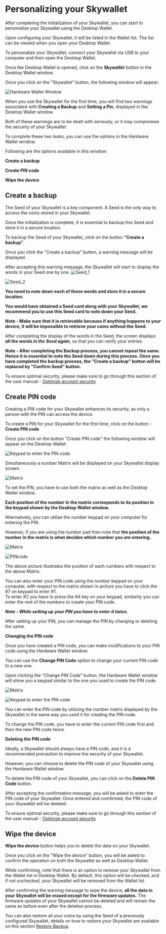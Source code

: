 # Personalizing your Skywallet

After completing the initialization of your Skywallet, you can start to personalize your Skywallet using the Desktop Wallet.

Upon configuring your Skywallet, it will be listed in the Wallet list. The list can be viewed when you open your Desktop Wallet.

To personalize your Skywallet, connect your Skywallet via USB to your computer and then open the Desktop Wallet.

Once the Desktop Wallet is opened, click on the **Skywallet** button in the Desktop Wallet window.

Once you click on the "Skywallet" button, the following window will appear:

![Hardware Wallet Window](https://github.com/sreekumar13/hardware-wallet-manual/blob/master/Personalization%20-%201.PNG)

When you use the Skywallet for the first time, you will find two warnings associated with **Creating a Backup** and **Setting a Pin**, displayed in the Desktop Wallet window.

Both of these warnings are to be dealt with seriously, or it may compromise the security of your Skywallet.

To complete these two tasks, you can use the options in the Hardware Wallet window.

Following are the options available in this window:

**Create a backup**

**Create PIN code**

**Wipe the device**

## Create a backup

The Seed of your Skywallet is a key component. A Seed is the only way to access the coins stored in your Skywallet. 

Once the initialization is complete, it is essential to backup this Seed and store it in a secure location.

To backup the Seed of your Skywallet, click on the button **"Create a backup"**.

Once you click the "Create a backup" button, a warning message will be displayed.

After accepting this warning message, the Skywallet will start to display the words in your Seed one by one.
![Seed_1](https://github.com/sreekumar13/hardware-wallet-manual/blob/master/Skywallet%20Screen%20Mockup%20Edit_Skywallet%20Black_05-1.png)

![Seed_2](https://github.com/sreekumar13/hardware-wallet-manual/blob/master/Skywallet%20Screen%20Mockup%20Edit_Skywallet%20Black_05-2.png)

**You need to note down each of these words and store it in a secure location.**

**You would have obtained a Seed card along with your Skywallet, we recommend you to use this Seed card to note down your Seed.** 

**Note - Make sure that it is retrievable because if anything happens to your device, it will be impossible to retrieve your coins without the Seed.**

After completing the display of the words in the Seed, the screen displays ***all the words in the Seed again***, so that you can verify your entries.

**Note - After completing the Backup process, you cannot repeat the same. Hence it is essential to note the Seed down during this process. Once you have completed the backup process, the "Create a backup" button will be replaced by "Confirm Seed" button.**

To ensure optimal security, please make sure to go through this section of the user manual - [Optimize account security](https://github.com/skycoin/hardware-wallet/wiki/Optimize-account-security)

## Create  PIN code

Creating a PIN code for your Skywallet enhances its security, as only a person with the PIN can access the device. 

To create a PIN for your Skywallet for the first time, click on the button - **Create PIN code**

Once you click on the button "Create PIN code" the following window will appear on the Desktop Wallet:

![Keypad to enter the PIN code](https://github.com/sreekumar13/hardware-wallet-manual/blob/master/Personalization%20-%202.PNG)

Simultaneously a number Matrix will be displayed on your Skywallet display screen.

![Matrix](https://github.com/sreekumar13/hardware-wallet-manual/blob/master/Skywallet%20Screen%20Mockup%20Edit_Skywallet%20Black_06.png)

To set the PIN, you have to use both the matrix as well as the Desktop Wallet window.

**Each position of the number in the matrix corresponds to its position in the keypad shown by the Desktop Wallet window.**

Alternatively, you can utilize the number keypad on your computer for entering the PIN. 

However, if you are using the number pad then note that **the position of the number in the matrix is what decides which number you are entering.**

![Matrix](https://github.com/sreekumar13/hardware-wallet-manual/blob/master/Skywallet%20Screen%20Mockup%20Edit_Skywallet%20Black_06.png)

![PINcode](https://github.com/sreekumar13/hardware-wallet-manual/blob/master/Personalization%20-%203.png)

The above picture illustrates the position of each numbers with respect to the above Matrix.

You can also enter your PIN code using the number keypad on your computer, with respect to the matrix shown in picture you have to click the #7 on keypad to enter #1.  
To enter #2 you have to press the #4 key on your keypad, similarily you can enter the rest of the numbers to create your PIN code.

***Note - While setting up your PIN you have to enter it twice.***

After setting up your PIN, you can manage the PIN by changing or deleting the same. 

**Changing the PIN code**

Once you have created a PIN code, you can make modifications to your PIN code using the Hardware Wallet window.

You can use the **Change PIN Code** option to change your current PIN code to a new one.

Upon clicking the "Change PIN Code" button, the Hardware Wallet window will show you a keypad similar to the one you used to create the PIN code.

![Matrix](https://github.com/sreekumar13/hardware-wallet-manual/blob/master/Skywallet%20Screen%20Mockup%20Edit_Skywallet%20Black_06.png)
  
![Keypad to enter the PIN code](https://github.com/sreekumar13/hardware-wallet-manual/blob/master/Personalization%20-%202.PNG)

You can enter the PIN code by utilizing the number matrix displayed by the Skywallet in the same way you used it for creating the PIN code.

To change the PIN code, you have to enter the current PIN code first and then the new PIN code twice. 

**Deleting the PIN code**

Ideally, a Skywallet should always have a PIN code, and it is a recommended precaution to improve the security of your Skywallet.

However, you can choose to delete the PIN code of your Skywallet using the Hardware Wallet window.

To delete the PIN code of your Skywallet, you can click on the **Delete PIN Code** button. 

After accepting the confirmation message, you will be asked to enter the PIN code of your Skywallet. Once entered and comfirmed, the PIN code of your Skywallet will be deleted.

To ensure optimal security, please make sure to go through this section of the user manual - [Optimize account security](https://github.com/skycoin/hardware-wallet/wiki/Optimize-account-security)

## Wipe the device

**Wipe the device** button helps you to delete the data on your Skywallet.

Once you click on the "Wipe the device" button, you will be asked to confirm the operation on both the Skywallet as well as Desktop Wallet.

While confirming, note that there is an option to remove your Skywallet from the Wallet list in Desktop Wallet. By default, this option will be checked, and if not unchecked, your Skywallet will be removed from the Wallet list.

After confirming the warning message to wipe the device, **all the data in your Skywallet will be erased except for the firmware updates.** The firmware updates of your Skywallet cannot be deleted and will remain the same as before even after the deletion process.

You can also restore all your coins by using the Seed of a previously configured Skywallet, details on how to restore your Skywallet are available on this section [Restore Backup](https://github.com/skycoin/hardware-wallet/wiki/Restore-configuration).
